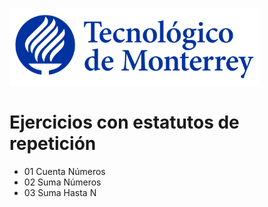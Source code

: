![Tec de Monterrey](images/logotecmty.png)
# Ejercicios con estatutos de repetición

- 01 Cuenta Números
- 02 Suma Números
- 03 Suma Hasta N
